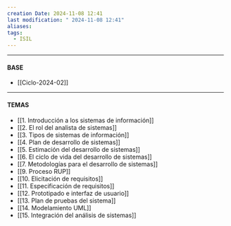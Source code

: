 ```yaml
---
creation Date: 2024-11-08 12:41
last modification: " 2024-11-08 12:41"
aliases: 
tags:
  - ISIL
---
```

___
#### BASE
- [[Ciclo-2024-02]]
___
#### TEMAS
- [[1. Introducción a los sistemas de información]]
- [[2. El rol del analista de sistemas]]
- [[3. Tipos de sistemas de información]]
- [[4. Plan de desarrollo de sistemas]]
- [[5. Estimación del desarrollo de sistemas]]
- [[6. El ciclo de vida del desarrollo de sistemas]]
- [[7. Metodologías para el desarrollo de sistemas]]
- [[9. Proceso RUP]]
- [[10. Elicitación de requisitos]]
- [[11. Especificación de requisitos]]
- [[12. Prototipado e interfaz de usuario]]
- [[13. Plan de pruebas del sistema]]
- [[14. Modelamiento UML]]
- [[15. Integración del análisis de sistemas]]

